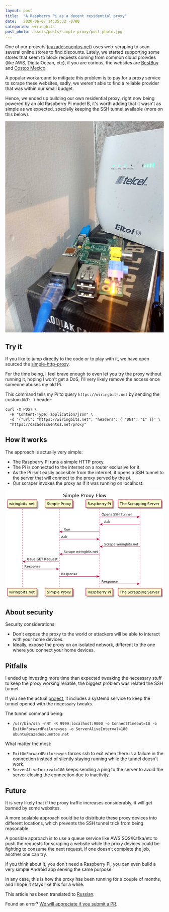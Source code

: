 ```yaml
---
layout: post
title:  "A Raspberry Pi as a decent residential proxy"
date:   2020-06-07 14:35:32 -0700
categories: wiringbits
post_photo: assets/posts/simple-proxy/post_photo.jpg
---
```


One of our projects ([cazadescuentos.net](https://cazadescuentos.net)) uses web-scraping to scan several online stores to find discounts. Lately, we started supporting some stores that seem to block requests coming from common cloud proivdes (like AWS, DigitalOcean, etc), if you are curious, the websites are [BestBuy](https://www.bestbuy.com) and [Costco Mexico](https://www.costco.com.mx).

A popular workaround to mitigate this problem is to pay for a proxy service to scrape these websites, sadly, we weren't able to find a reliable provider that was within our small budget.

Hence, we ended up building our own residential proxy, right now being powered by an old Raspberry Pi model B, it's worth adding that it wasn't as simple as we expected, specially keeping the SSH tunnel available (more on this below).

![The PI](/assets/posts/simple-proxy/rpi-simple-proxy.jpg)

## Try it
If you like to jump directly to the code or to play with it, we have open sourced the [simple-http-proxy](https://github.com/wiringbits/simple-http-proxy).

For the time being, I feel brave enough to even let you try the proxy without running it, hoping I won't get a DoS, I'll very likely remove the access once someone abuses my old Pi.

This command tells my Pi to query `https://wiringbits.net` by sending the custom `DNT: 1` header:

```shell
curl -X POST \
  -H "Content-Type: application/json" \
  -d '{"url": "https://wiringbits.net", "headers": { "DNT": "1" }}' \
  "https://cazadescuentos.net/proxy"
```


## How it works
The approach is actually very simple:
- The Raspberry Pi runs a simple HTTP proxy.
- The Pi is connected to the internet on a router exclusive for it.
- As the Pi isn't easily accesible from the internet, it opens a SSH tunnel to the server that will connect to the proxy served by the pi.
- Our scraper invokes the proxy as if it was running on localhost.

![Simple proxy flow](/assets/posts/simple-proxy/simple-proxy-flow.png)


## About security
Security considerations:
- Don't expose the proxy to the world or attackers will be able to interact with your home devices.
- Ideally, expose the proxy on an isolated network, different to the one where you connect your home devices.


## Pitfalls
I ended up investing more time than expected tweaking the necessary stuff to keep the proxy working reliable, the biggest problem was related the SSH tunnel.

If you see the actual [project](https://github.com/wiringbits/simple-http-proxy), it includes a systemd service to keep the tunnel opened with the necessary tweaks.

The tunnel command being:
- `/usr/bin/ssh -nNT -R 9999:localhost:9000 -o ConnectTimeout=10 -o ExitOnForwardFailure=yes -o ServerAliveInterval=180 ubuntu@cazadescuentos.net`

What matter the most:
- `ExitOnForwardFailure=yes` forces ssh to exit when there is a failure in the connection instead of silently staying running while the tunnel doesn't work.
- `ServerAliveInterval=180` keeps sending a ping to the server to avoid the server closing the connection due to inactivity.


## Future
It is very likely that if the proxy traffic increases considerably, it will get banned by some websites.

A more scalable approach could be to distribute these proxy devices into different locations, which prevents the SSH tunnel trick from being reasonable.

A possible approach is to use a queue service like AWS SQS/Kafka/etc to push the requests for scraping a website while the proxy devices could be fighting to consume the next request, if one doesn't complete the job, another one can try.

If you think about it, you don't need a Raspberry Pi, you can even build a very simple Android app serving the same purpose.

In any case, this is how the proxy has been running for a couple of months, and I hope it stays like this for a while.

This article has been translated to [Russian](https://softdroid.net/raspberry-pi-kak-dostoynyy-zhiloy-proksi).

Found an error? [We will appreciate if you submit a PR](https://github.com/wiringbits/wiringbits.github.io/blob/master/_posts/2020-06-07-a-raspberry-pi-as-a-decent-residential-proxy.markdown).
